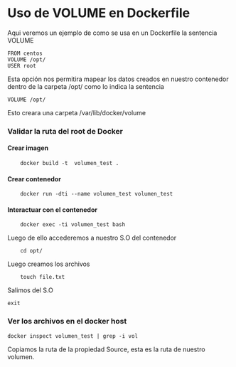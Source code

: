 # Uso de VOLUME en Dockerfile

Aqui veremos un ejemplo de como se usa en un Dockerfile la sentencia VOLUME

	FROM centos
	VOLUME /opt/
	USER root

Esta opción nos permitira mapear los datos creados en nuestro contenedor dentro de la carpeta /opt/ como lo indica la sentencia 

	VOLUME /opt/	

Esto creara una carpeta /var/lib/docker/volume 

### Validar la ruta del root de Docker

#### Crear imagen

		docker build -t  volumen_test .

#### Crear contenedor

		docker run -dti --name volumen_test volumen_test

#### Interactuar con el contenedor

		docker exec -ti volumen_test bash

Luego de ello accederemos a nuestro S.O del contenedor 

		cd opt/

Luego creamos los archivos
		
		touch file.txt

Salimos del S.O

	exit
  
### Ver los archivos en el docker host

	docker inspect volumen_test | grep -i vol

Copiamos la ruta de la propiedad Source, esta es la ruta de nuestro volumen.




